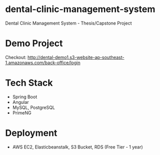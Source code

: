 # dental-clinic-management-system
  Dental Clinic Management System - Thesis/Capstone Project 

# Demo Project
 Checkout: http://dental-demo1.s3-website-ap-southeast-1.amazonaws.com/back-office/login

# Tech Stack
 - Spring Boot
 - Angular
 - MySQL, PostgreSQL
 - PrimeNG

# Deployment
 - AWS EC2, Elasticbeanstalk, S3 Bucket, RDS (Free Tier - 1 year)
